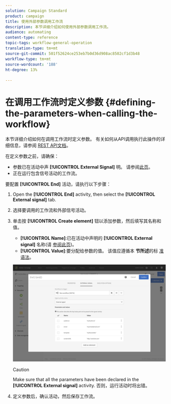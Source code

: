 ```yaml
---
solution: Campaign Standard
product: campaign
title: 使用外部参数调用工作流
description: 本节详细介绍如何使用外部参数调用工作流。
audience: automating
content-type: reference
topic-tags: workflow-general-operation
translation-type: tm+mt
source-git-commit: 501f52624ce253eb7b0d36d908ac8502cf1d3b48
workflow-type: tm+mt
source-wordcount: '188'
ht-degree: 13%

---
```



# 在调用工作流时定义参数 {#defining-the-parameters-when-calling-the-workflow}

本节详细介绍如何在调用工作流时定义参数。 有关如何从API调用执行此操作的详细信息，请参阅 [REST API文档](../../api/using/triggering-a-signal-activity.md)。

在定义参数之前，请确保：

* 参数已在活动中声 **[!UICONTROL External Signal]** 明。 请参阅[此页](../../automating/using/declaring-parameters-external-signal.md)。
* 正在运行包含信号活动的工作流。

要配置 **[!UICONTROL End]** 活动，请执行以下步骤：

1. Open the **[!UICONTROL End]** activity, then select the **[!UICONTROL External signal]** tab.
1. 选择要调用的工作流和外部信号活动。
1. 单击按 **[!UICONTROL Create element]** 钮以添加参数，然后填写其名称和值。

   * **[!UICONTROL Name]**:已在活动中声明的 **[!UICONTROL External signal]** 名称(请 [参阅此页](../../automating/using/declaring-parameters-external-signal.md))。
   * **[!UICONTROL Value]**:要分配给参数的值。 该值应遵循本 **节所述**&#x200B;的标 [准语法](../../automating/using/advanced-expression-editing.md#standard-syntax)。

   ![](assets/extsignal_definingparameters_2.png)

   >[!CAUTION]
   >
   >Make sure that all the parameters have been declared in the **[!UICONTROL External signal]** activity. 否则，运行活动时将出错。

1. 定义参数后，确认活动，然后保存工作流。
